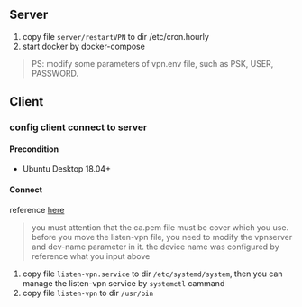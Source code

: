 ## Server
1. copy file `server/restartVPN` to dir /etc/cron.hourly
2. start docker by docker-compose

> PS: modify some parameters of vpn.env file, such as PSK, USER, PASSWORD. 

## Client
### config client connect to server
#### Precondition
- Ubuntu Desktop 18.04+
#### Connect
reference [here](https://github.com/hwdsl2/setup-ipsec-vpn/blob/master/docs/clients.md#ubuntu-linux)

> you must attention that the ca.pem file must be cover which you use.
> before you move the listen-vpn file, you need to modify the vpnserver and dev-name parameter in it. the device name was configured by reference what you input above 
1. copy file `listen-vpn.service` to dir `/etc/systemd/system`, then you can manage the listen-vpn service by `systemctl` cammand
2. copy file `listen-vpn` to dir `/usr/bin`
